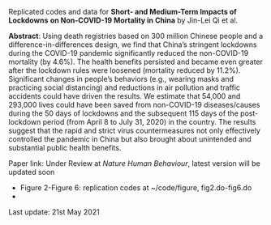 



Replicated codes and data for **Short- and Medium-Term Impacts of Lockdowns** **on Non-COVID-19 Mortality in China** by Jin-Lei Qi et al.

**Abstract**: Using death registries based on 300 million Chinese people and a difference-in-differences design, we find that China’s stringent lockdowns during the COVID-19 pandemic significantly reduced the non-COVID-19 mortality (by 4.6%). The health benefits persisted and became even greater after the lockdown rules were loosened (mortality reduced by 11.2%). Significant changes in people’s behaviors (e.g., wearing masks and practicing social distancing) and reductions in air pollution and traffic accidents could have driven the results. We estimate that 54,000 and 293,000 lives could have been saved from non-COVID-19 diseases/causes during the 50 days of lockdowns and the subsequent 115 days of the post-lockdown period (from April 8 to July 31, 2020) in the country. The results suggest that the rapid and strict virus countermeasures not only effectively controlled the pandemic in China but also brought about unintended and substantial public health benefits.

Paper link: Under Review at *Nature Human Behaviour*, latest version will be updated soon

- Figure 2-Figure 6: replication codes at ~/code/figure, fig2.do-fig6.do 
- 

Last update: 21st May 2021
